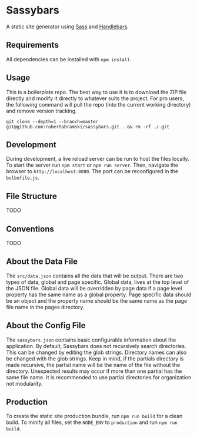# Sassybars

A static site generator using [Sass](http://sass-lang.com/) and [Handlebars](http://handlebarsjs.com/).

## Requirements

All dependencies can be installed with `npm install`.

## Usage

This is a boilerplate repo. The best way to use it is to download the ZIP file directly and modify it directly to whatever suits the project. For pro users, the following command will pull the repo (into the current working directory) and remove version tracking.

```
git clone --depth=1 --branch=master git@github.com:robertabramski/sassybars.git . && rm -rf ./.git
```

## Development

During development, a live reload server can be run to host the files locally. To start the server run `npm start` or `npm run server`. Then, navigate the browser to `http://localhost:8080`. The port can be reconfigured in the `bulbofile.js`.

## File Structure

TODO

## Conventions

TODO

## About the Data File

The `src/data.json` contains all the data that will be output. There are two types of data, global and page specific. Global data, lives at the top level of the JSON file. Global data will be overridden by page data if a page level property has the same name as a global property. Page specific data should be an object and the property name should be the same name as the page file name in the pages directory.

## About the Config File

The `sassybars.json` contains basic configurable information about the application. By default, Sassybars does not recursively search directories. This can be changed by editing the glob strings. Directory names can also be changed with the glob strings. Keep in mind, if the partials directory is made recursive, the partial name will be the name of the file without the directory. Unexpected results may occur if more than one partial has the same file name. It is recommended to use partial directories for organization not modularity.

## Production

To create the static site production bundle, run `npm run build` for a clean build. To minify all files, set the `NODE_ENV` to `production` and run `npm run build`.

